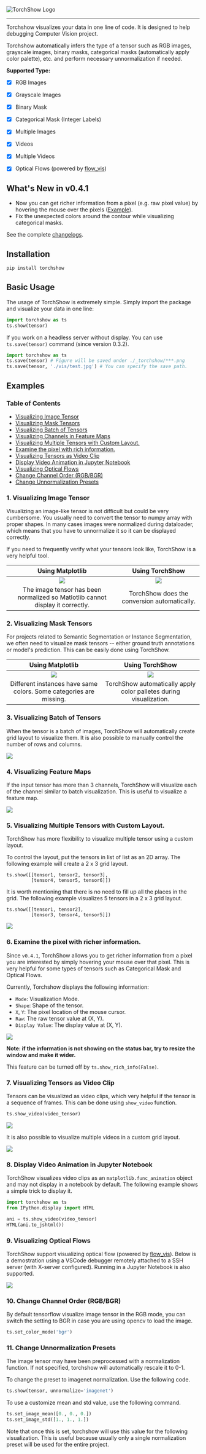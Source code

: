 ![TorchShow Logo](https://raw.githubusercontent.com/xwying/torchshow/master/imgs/torchshow.png)

----

Torchshow visualizes your data in one line of code. It is designed to help debugging Computer Vision project.

Torchshow automatically infers the type of a tensor such as RGB images, grayscale images, binary masks, categorical masks (automatically apply color palette), etc. and perform necessary unnormalization if needed. 

**Supported Type:**

- [x] RGB Images
- [x] Grayscale Images
- [x] Binary Mask
- [x] Categorical Mask (Integer Labels)
- [x] Multiple Images
- [x] Videos
- [x] Multiple Videos
- [x] Optical Flows (powered by [flow_vis](https://github.com/tomrunia/OpticalFlow_Visualization))



## What's New in v0.4.1
- Now you can get richer information from a pixel (e.g. raw pixel value) by hovering the mouse over the pixels ([Example](#6-examine-the-pixel-with-richer-information)).
- Fix the unexpected colors around the contour while visualizing categorical masks.

See the complete [changelogs](changelogs.md).


## Installation

```bash
pip install torchshow
```


## Basic Usage

The usage of TorchShow is extremely simple. Simply import the package and visualize your data in one line:

```python
import torchshow as ts
ts.show(tensor)
```

If you work on a headless server without display. You can use `ts.save(tensor)` command (since version 0.3.2).

```python
import torchshow as ts
ts.save(tensor) # Figure will be saved under ./_torchshow/***.png
ts.save(tensor, './vis/test.jpg') # You can specify the save path.
```

## Examples

### Table of Contents
- [Visualizing Image Tensor](#1-visualizing-image-tensor)
- [Visualizing Mask Tensors](#2-visualizing-mask-tensors)
- [Visualizing Batch of Tensors](#3-visualizing-batch-of-tensors)
- [Visualizing Channels in Feature Maps](#4-visualizing-feature-maps)
- [Visualizing Multiple Tensors with Custom Layout.](#5-visualizing-multiple-tensors-with-custom-layout)
- [Examine the pixel with rich information.](#6-examine-the-pixel-with-richer-information)
- [Visualizing Tensors as Video Clip](#7-visualizing-tensors-as-video-clip)
- [Display Video Animation in Jupyter Notebook](#8-display-video-animation-in-jupyter-notebook)
- [Visualizing Optical Flows](#9-visualizing-optical-flows)
- [Change Channel Order (RGB/BGR)](#10-change-channel-order-rgbbgr)
- [Change Unnormalization Presets](#11-change-unnormalization-presets)

### 1. Visualizing Image Tensor
Visualizing an image-like tensor is not difficult but could be very cumbersome. You usually need to convert the tensor to numpy array with proper shapes. In many cases images were normalized during dataloader, which means that you have to unnormalize it so it can be displayed correctly.

If you need to frequently verify what your tensors look like, TorchShow is a very helpful tool. 

Using Matplotlib             |  Using TorchShow
:-------------------------:|:-------------------------:
![](./imgs/RGB_image_plt.gif)  |  ![](./imgs/RGB_image_ts.gif)
|The image tensor has been normalized so Matlotlib cannot display it correctly. | TorchShow does the conversion automatically.|

### 2. Visualizing Mask Tensors
For projects related to Semantic Segmentation or Instance Segmentation, we often need to visualize mask tensors -- either ground truth annotations or model's prediction. This can be easily done using TorchShow.

Using Matplotlib             |  Using TorchShow
:-------------------------:|:-------------------------:
![](./imgs/cat_mask_plt.gif)  |  ![](./imgs/cat_mask_ts.gif)
| Different instances have same colors. Some categories are missing. | TorchShow automatically apply color palletes during visualization.|

### 3. Visualizing Batch of Tensors
When the tensor is a batch of images, TorchShow will automatically create grid layout to visualize them. It is also possible to manually control the number of rows and columns.

![](./imgs/batch_imgs.gif)

### 4. Visualizing Feature Maps
If the input tensor has more than 3 channels, TorchShow will visualize each of the channel similar to batch visualization. This is useful to visualize a feature map.

![](./imgs/featuremap.gif)

### 5. Visualizing Multiple Tensors with Custom Layout.
TorchShow has more flexibility to visualize multiple tensor using a custom layout.

To control the layout, put the tensors in list of list as an 2D array. The following example will create a 2 x 3 grid layout.

```
ts.show([[tensor1, tensor2, tensor3],
         [tensor4, tensor5, tensor6]])
```

It is worth mentioning that there is no need to fill up all the places in the grid. The following example visualizes 5 tensors in a 2 x 3 grid layout.

```
ts.show([[tensor1, tensor2],
         [tensor3, tensor4, tensor5]])
```

![](./imgs/custom_layout.gif)


### 6. Examine the pixel with richer information.
Since `v0.4.1`, TorchShow allows you to get richer information from a pixel you are interested by simply hovering your mouse over that pixel. This is very helpful for some types of tensors such as Categorical Mask and Optical Flows. 

Currently, Torchshow displays the following information: 

- `Mode`: Visualization Mode.
- `Shape`: Shape of the tensor.
- `X`, `Y`: The pixel location of the mouse cursor.
- `Raw`: The raw tensor value at (X, Y).
- `Display Value`: The display value at (X, Y).

![](./imgs/rich_info.gif)

**Note: if the information is not showing on the status bar, try to resize the window and make it wider.**

This feature can be turned off by `ts.show_rich_info(False)`.


### 7. Visualizing Tensors as Video Clip
Tensors can be visualized as video clips, which very helpful if the tensor is a sequence of frames. This can be done using `show_video` function.

```python
ts.show_video(video_tensor)
```

![](./imgs/video.gif)

It is also possible to visualize multiple videos in a custom grid layout.

![](./imgs/video_grid.gif)

### 8. Display Video Animation in Jupyter Notebook
TorchShow visualizes video clips as an `matplotlib.func_animation` object and may not display in a notebook by default. The following example shows a simple trick to display it.

```python
import torchshow as ts
from IPython.display import HTML

ani = ts.show_video(video_tensor)
HTML(ani.to_jshtml())
```

### 9. Visualizing Optical Flows
TorchShow support visualizing optical flow (powered by [flow_vis](https://github.com/tomrunia/OpticalFlow_Visualization)). Below is a demostration using a VSCode debugger remotely attached to a SSH server (with X-server configured). Running in a Jupyter Notebook is also supported.

![](./imgs/flow_ts.gif)

### 10. Change Channel Order (RGB/BGR)
By default tensorflow visualize image tensor in the RGB mode, you can switch the setting to BGR in case you are using opencv to load the image.
```python
ts.set_color_mode('bgr')
```

### 11. Change Unnormalization Presets
The image tensor may have been preprocessed with a normalization function. If not specified, torchshow will automatically rescale it to 0-1. 


To change the preset to imagenet normalization. Use the following code.
```python
ts.show(tensor, unnormalize='imagenet')
```

To use a customize mean and std value, use the following command. 
```python
ts.set_image_mean([0., 0., 0.])
ts.set_image_std([1., 1., 1.])
```
Note that once this is set, torchshow will use this value for the following visualization. This is useful because usually only a single normalization preset will be used for the entire project.
